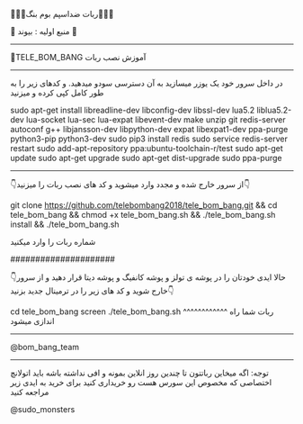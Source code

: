 💊💊🔰ربات ضداسپم بوم بنگ🔰💊💊

💊 منبع اولیه : بیوند 💊
***************************************************************
🔰TELE_BOM_BANG آموزش نصب ربات 
***************************************************************
در داخل سرور خود یک یوزر میسازید به آن دسترسی سودو میدهید.
و کدهای زیر را به طور کامل کپی کرده و میزنید

sudo apt-get install libreadline-dev libconfig-dev libssl-dev lua5.2 liblua5.2-dev lua-socket lua-sec lua-expat libevent-dev make unzip git redis-server autoconf g++ libjansson-dev libpython-dev expat libexpat1-dev ppa-purge python3-pip python3-dev
sudo pip3 install redis
sudo service redis-server restart
sudo add-apt-repository ppa:ubuntu-toolchain-r/test
sudo apt-get update
sudo apt-get upgrade
sudo apt-get dist-upgrade
sudo ppa-purge
***************************************************************
👇از سرور خارج شده و مجدد وارد میشوید و کد های نصب ربات را میزنید👇

git clone https://github.com/telebombang2018/tele_bom_bang.git && cd tele_bom_bang && chmod +x tele_bom_bang.sh && ./tele_bom_bang.sh install && ./tele_bom_bang.sh

شماره ربات را وارد میکنید  

#####################

👇حالا ایدی خودتان را در پوشه ی تولز و پوشه کانفیگ و پوشه دیتا قرار دهید و از سرور خارج شوید و کد های زیر را در ترمینال جدید بزنید👇

cd tele_bom_bang
screen ./tele_bom_bang.sh
^^^^^^^^^^^^
ربات شما راه اندازی میشود
*************************************************************
@bom_bang_team
**************
توجه: اگه میخاین رباتتون تا چندین روز انلاین بمونه و افی نداشته باشه باید اتولانچ اختصاصی که مخصوص این سورس هست رو خریداری کنید برای خرید به ایدی زیر مراجعه کنید 

@sudo_monsters
